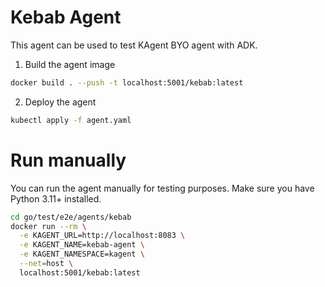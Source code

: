 # Kebab Agent

This agent can be used to test KAgent BYO agent with ADK.

1. Build the agent image

```bash
docker build . --push -t localhost:5001/kebab:latest
```

2. Deploy the agent

```bash
kubectl apply -f agent.yaml
```

# Run manually

You can run the agent manually for testing purposes. Make sure you have Python 3.11+ installed.

```bash
cd go/test/e2e/agents/kebab
docker run --rm \
  -e KAGENT_URL=http://localhost:8083 \
  -e KAGENT_NAME=kebab-agent \
  -e KAGENT_NAMESPACE=kagent \
  --net=host \
  localhost:5001/kebab:latest
```
